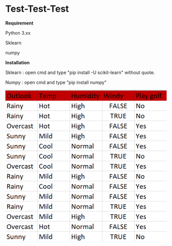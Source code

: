 # Test-Test-Test

**Requirement**

Python 3.xx

Sklearn

numpy

**Installation**

Sklearn : open cmd and type "pip install -U scikit-learn" without quote.

Numpy : open cmd and type "pip install numpy"

![alt text](https://raw.githubusercontent.com/Jumpy237/Test-Test-Test/master/dataset.png)


